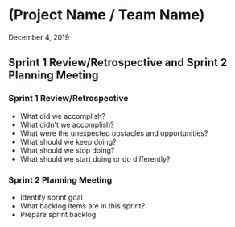 #   (Project Name / Team Name)

December 4, 2019

## Sprint 1 Review/Retrospective and Sprint 2 Planning Meeting

### Sprint 1 Review/Retrospective

-   What did we accomplish?
-   What didn't we accomplish?
-   What were the unexpected obstacles and opportunities?
-   What should we keep doing?
-   What should we stop doing?
-   What should we start doing or do differently?

### Sprint 2 Planning Meeting

-   Identify sprint goal
-   What backlog items are in this sprint?
-   Prepare sprint backlog
